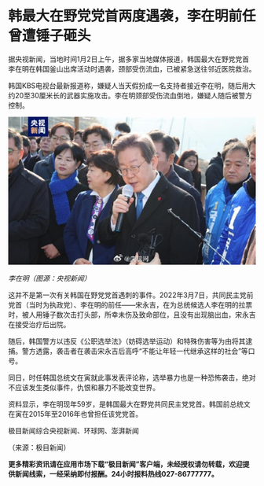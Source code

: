 # 韩最大在野党党首两度遇袭，李在明前任曾遭锤子砸头

据央视新闻，当地时间1月2日上午，据多家当地媒体报道，韩国最大在野党党首李在明在韩国釜山出席活动时遇袭，颈部受伤流血，已被紧急送往邻近医院救治。

韩国KBS电视台最新报道称，嫌疑人当天假扮成一名支持者接近李在明，随后用大约20至30厘米长的武器实施攻击。李在明颈部受伤流血倒地，嫌疑人随后被警方控制。

![3d67eb14b33ac061481bb8d7d5f75e14.jpg](https://raw.githubusercontent.com/qqhsx/qqnews_image/main/2024/01/02/韩最大在野党党首两度遇袭，李在明前任曾遭锤子砸头/3d67eb14b33ac061481bb8d7d5f75e14.jpg)

_李在明（图源：央视新闻）_

这并不是第一次有关韩国在野党党首遇刺的事件。2022年3月7日，共同民主党前党首（当时为执政党）、李在明的前任——宋永吉，在为总统候选人李在明的拉票时，被人用锤子数次击打头部，所幸未伤及致命部位，且没有出现脑出血，宋永吉在接受治疗后出院。

随后，韩国警方以违反《公职选举法》（妨碍选举运动）和特殊伤害等为由将其逮捕。警方透露，袭击者在袭击宋永吉后高呼“不能让年轻一代继承这样的社会”等口号。

同日，时任韩国总统文在寅就此事发表评论称，选举暴力也是一种恐怖袭击，绝对不应该发生类似事件，仇恨和暴力不能改变世界。

资料显示，李在明现年59岁，是韩国最大在野党共同民主党党首。韩国前总统文在寅在2015年至2016年也曾担任该党党首。

极目新闻综合央视新闻、环球网、澎湃新闻

（来源：极目新闻）

**更多精彩资讯请在应用市场下载“极目新闻”客户端，未经授权请勿转载，欢迎提供新闻线索，一经采纳即付报酬。24小时报料热线027-86777777。**

